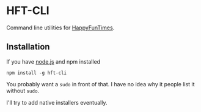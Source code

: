 HFT-CLI
=======

Command line utilities for [HappyFunTimes](http://greggman.github.io/HappyFunTimes).

Installation
------------

If you have [node.js](http://nodejs.org) and npm installed

    npm install -g hft-cli

You probably want a `sudo` in front of that. I have no idea why it people list it without `sudo`.

I'll try to add native installers eventually.



